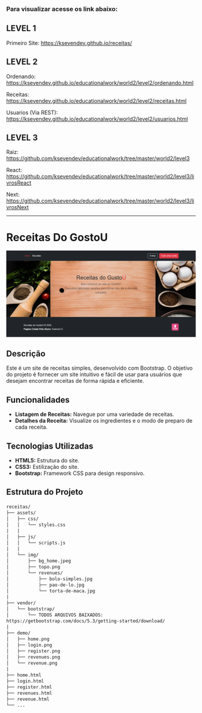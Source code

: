 ### Para visualizar acesse os link abaixo:

## LEVEL 1
Primeiro Site: https://ksevendev.github.io/receitas/

## LEVEL 2
Ordenando: https://ksevendev.github.io/educationalwork/world2/level2/ordenando.html

Receitas: https://ksevendev.github.io/educationalwork/world2/level2/receitas.html

Usuarios (Via REST): https://ksevendev.github.io/educationalwork/world2/level2/usuarios.html

## LEVEL 3
Raiz: https://github.com/ksevendev/educationalwork/tree/master/world2/level3

React: https://github.com/ksevendev/educationalwork/tree/master/world2/level3/livrosReact

Next: https://github.com/ksevendev/educationalwork/tree/master/world2/level3/livrosNext


-------------------------------------------------------

# Receitas Do GostoU

![Home Page](https://github.com/ksevendev/receitas/blob/136c15bb6557f3ddfafc21258ab6d8aa47a0f0ce/demo/home.png?raw=true)

## Descrição

Este é um site de receitas simples, desenvolvido com Bootstrap. 
O objetivo do projeto é fornecer um site intuitivo e fácil de usar para usuários que desejam encontrar receitas de forma rápida e eficiente. 

## Funcionalidades

- **Listagem de Receitas:** Navegue por uma variedade de receitas.
- **Detalhes da Receita:** Visualize os ingredientes e o modo de preparo de cada receita.

## Tecnologias Utilizadas

- **HTML5:** Estrutura do site.
- **CSS3:** Estilização do site.
- **Bootstrap:** Framework CSS para design responsivo.

## Estrutura do Projeto

```plaintext
receitas/
├── assets/
│   ├── css/
│   │   └── styles.css
|   |
│   ├── js/
│   │   └── scripts.js
|   |
│   └── img/
│       ├── bg_home.jpeg
│       ├── topo.png
│       └── revenues/
│           ├── bolo-simples.jpg
│           ├── pao-de-lo.jpg
│           └── torta-de-maca.jpg
|
├── vendor/
│   └── bootstrap/
│       └── TODOS ARQUIVOS BAIXADOS: https://getbootstrap.com/docs/5.3/getting-started/download/
|
├── demo/
│   ├── home.png
│   ├── login.png
│   ├── register.png
│   ├── revenues.png
│   └── revenue.png
|
├── home.html
├── login.html
├── register.html
├── revenues.html
├── revenue.html
└── ...

